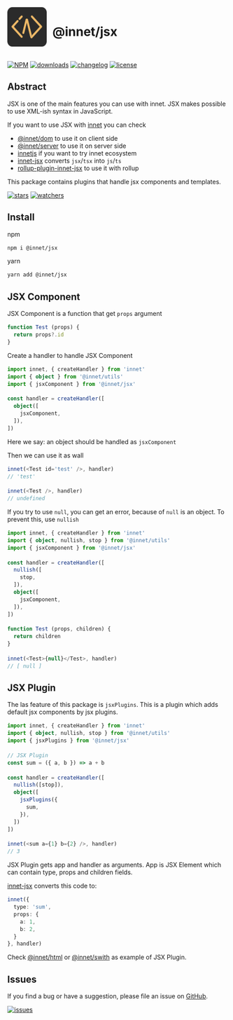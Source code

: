 <a href="https://www.npmjs.com/package/innet">
  <img src="https://raw.githubusercontent.com/d8corp/innet/main/logo.svg" align="left" width="90" height="90" alt="InnetJs logo by Mikhail Lysikov">
</a>

# &nbsp; @innet/jsx

&nbsp;

[![NPM](https://img.shields.io/npm/v/@innet/jsx.svg)](https://www.npmjs.com/package/@innet/jsx)
[![downloads](https://img.shields.io/npm/dm/@innet/jsx.svg)](https://www.npmtrends.com/@innet/jsx)
[![changelog](https://img.shields.io/badge/Changelog-⋮-brightgreen)](https://changelogs.xyz/@innet/jsx)
[![license](https://img.shields.io/npm/l/@innet/jsx)](https://github.com/d8corp/innet--jsx/blob/main/LICENSE)

## Abstract
JSX is one of the main features you can use with innet.
JSX makes possible to use XML-ish syntax in JavaScript.

If you want to use JSX with [innet](https://www.npmjs.com/package/innet) you can check
- [@innet/dom](https://www.npmjs.com/package/@innetjs/dom) to use it on client side
- [@innet/server](https://www.npmjs.com/package/@innetjs/server) to use it on server side
- [innetjs](https://www.npmjs.com/package/innetjs) if you want to try innet ecosystem
- [innet-jsx](https://www.npmjs.com/package/innet-jsx) converts `jsx`/`tsx` into `js`/`ts`
- [rollup-plugin-innet-jsx](https://www.npmjs.com/package/rollup-plugin-innet-jsx) to use it with rollup

This package contains plugins that handle jsx components and templates.

[![stars](https://img.shields.io/github/stars/d8corp/innet--jsx?style=social)](https://github.com/d8corp/innet--jsx/stargazers)
[![watchers](https://img.shields.io/github/watchers/d8corp/innet--jsx?style=social)](https://github.com/d8corp/innet--jsx/watchers)

## Install
npm
```bash
npm i @innet/jsx
```
yarn
```bash
yarn add @innet/jsx
```

## JSX Component
JSX Component is a function that get `props` argument
```typescript
function Test (props) {
  return props?.id
}
```

Create a handler to handle JSX Component
```typescript
import innet, { createHandler } from 'innet'
import { object } from '@innet/utils'
import { jsxComponent } from '@innet/jsx'

const handler = createHandler([
  object([
    jsxComponent,
  ]),
])
```
Here we say: an object should be handled as `jsxComponent`

Then we can use it as wall
```typescript jsx
innet(<Test id='test' />, handler)
// 'test'

innet(<Test />, handler)
// undefined
```

If you try to use `null`, you can get an error, because of `null` is an object. To prevent this, use `nullish`
```typescript jsx
import innet, { createHandler } from 'innet'
import { object, nullish, stop } from '@innet/utils'
import { jsxComponent } from '@innet/jsx'

const handler = createHandler([
  nullish([
    stop,
  ]),
  object([
    jsxComponent,
  ]),
])

function Test (props, children) {
  return children
}

innet(<Test>{null}</Test>, handler)
// [ null ]
```

## JSX Plugin

The las feature of this package is `jsxPlugins`.
This is a plugin which adds default jsx components by jsx plugins.
```typescript jsx
import innet, { createHandler } from 'innet'
import { object, nullish, stop } from '@innet/utils'
import { jsxPlugins } from '@innet/jsx'

// JSX Plugin
const sum = ({ a, b }) => a + b

const handler = createHandler([
  nullish([stop]),
  object([
    jsxPlugins({
      sum,
    }),
  ])
])

innet(<sum a={1} b={2} />, handler)
// 3
```

JSX Plugin gets app and handler as arguments.
App is JSX Element which can contain type, props and children fields.

[innet-jsx](https://www.npmjs.com/package/innet-jsx) converts this code to:
```typescript
innet({
  type: 'sum',
  props: {
    a: 1,
    b: 2,
  }
}, handler)
```

Check [@innet/html](https://www.npmjs.com/package/@innet/html)
or [@innet/swith](https://www.npmjs.com/package/@innet/swith) as example of JSX Plugin.

## Issues
If you find a bug or have a suggestion, please file an issue on [GitHub](https://github.com/d8corp/innet--jsx/issues).

[![issues](https://img.shields.io/github/issues-raw/d8corp/innet--jsx)](https://github.com/d8corp/innet--jsx/issues)
